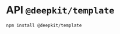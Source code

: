 # API `@deepkit/template`

```shell
npm install @deepkit/template
```

<api-docs package="@deepkit/template"></api-docs>